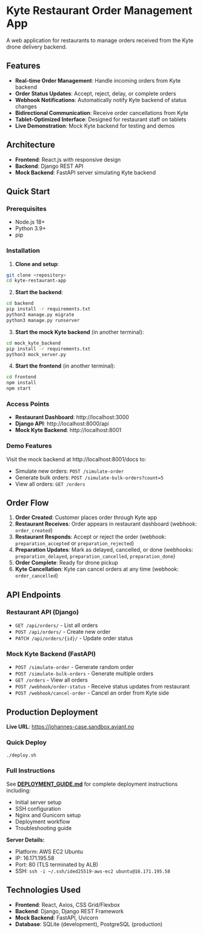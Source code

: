 # Kyte Restaurant Order Management App

A web application for restaurants to manage orders received from the Kyte drone delivery backend.

## Features

- **Real-time Order Management**: Handle incoming orders from Kyte backend
- **Order Status Updates**: Accept, reject, delay, or complete orders
- **Webhook Notifications**: Automatically notify Kyte backend of status changes
- **Bidirectional Communication**: Receive order cancellations from Kyte
- **Tablet-Optimized Interface**: Designed for restaurant staff on tablets
- **Live Demonstration**: Mock Kyte backend for testing and demos

## Architecture

- **Frontend**: React.js with responsive design
- **Backend**: Django REST API
- **Mock Backend**: FastAPI server simulating Kyte backend

## Quick Start

### Prerequisites

- Node.js 18+
- Python 3.9+
- pip

### Installation

1. **Clone and setup**:

```bash
git clone <repository>
cd kyte-restaurant-app
```

2. **Start the backend**:

```bash
cd backend
pip install -r requirements.txt
python3 manage.py migrate
python3 manage.py runserver
```

3. **Start the mock Kyte backend** (in another terminal):

```bash
cd mock_kyte_backend
pip install -r requirements.txt
python3 mock_server.py
```

4. **Start the frontend** (in another terminal):

```bash
cd frontend
npm install
npm start
```

### Access Points

- **Restaurant Dashboard**: http://localhost:3000
- **Django API**: http://localhost:8000/api
- **Mock Kyte Backend**: http://localhost:8001

### Demo Features

Visit the mock backend at http://localhost:8001/docs to:

- Simulate new orders: `POST /simulate-order`
- Generate bulk orders: `POST /simulate-bulk-orders?count=5`
- View all orders: `GET /orders`

## Order Flow

1. **Order Created**: Customer places order through Kyte app
2. **Restaurant Receives**: Order appears in restaurant dashboard (webhook: `order_created`)
3. **Restaurant Responds**: Accept or reject the order (webhook: `preparation_accepted` or `preparation_rejected`)
4. **Preparation Updates**: Mark as delayed, cancelled, or done (webhooks: `preparation_delayed`, `preparation_cancelled`, `preparation_done`)
5. **Order Complete**: Ready for drone pickup
6. **Kyte Cancellation**: Kyte can cancel orders at any time (webhook: `order_cancelled`)

## API Endpoints

### Restaurant API (Django)

- `GET /api/orders/` - List all orders
- `POST /api/orders/` - Create new order
- `PATCH /api/orders/{id}/` - Update order status

### Mock Kyte Backend (FastAPI)

- `POST /simulate-order` - Generate random order
- `POST /simulate-bulk-orders` - Generate multiple orders
- `GET /orders` - View all orders
- `POST /webhook/order-status` - Receive status updates from restaurant
- `POST /webhook/cancel-order` - Cancel an order from Kyte side

## Production Deployment

**Live URL**: https://johannes-case.sandbox.aviant.no

### Quick Deploy

```bash
./deploy.sh
```

### Full Instructions

See **[DEPLOYMENT_GUIDE.md](./DEPLOYMENT_GUIDE.md)** for complete deployment instructions including:

- Initial server setup
- SSH configuration
- Nginx and Gunicorn setup
- Deployment workflow
- Troubleshooting guide

**Server Details:**
- Platform: AWS EC2 Ubuntu
- IP: 16.171.195.58
- Port: 80 (TLS terminated by ALB)
- SSH: `ssh -i ~/.ssh/ided25519-aws-ec2 ubuntu@16.171.195.58`

## Technologies Used

- **Frontend**: React, Axios, CSS Grid/Flexbox
- **Backend**: Django, Django REST Framework
- **Mock Backend**: FastAPI, Uvicorn
- **Database**: SQLite (development), PostgreSQL (production)
